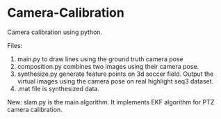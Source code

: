 # Camera-Calibration

Camera calibration using python. 

Files:
  1. main.py to draw lines using the ground truth camera pose
  2. composition.py combines two images using their camera pose.
  3. synthesize.py generate feature points on 3d soccer field. Output the virtual images using the camera pose on real highlight
     seq3 dataset.
  4. .mat file is synthesized data.

New:
  slam.py is the main algorithm. It implements EKF algorithm for PTZ camera calibration. 
